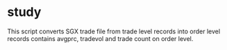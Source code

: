 # study
This script converts SGX trade file from trade level records into order level records contains avgprc, tradevol and trade count on order level.
